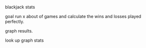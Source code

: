 blackjack stats 


goal run x about of games and calculate the wins and losses played perfectly. 

graph results.


look up graph stats

